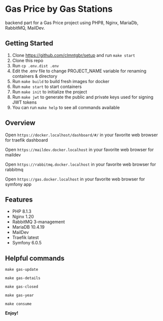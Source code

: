 # Gas Price by Gas Stations

backend part for a Gas Price project using PHP8, Nginx, MariaDb, RabbitMQ, MailDev.

## Getting Started

1. Clone https://github.com/clmntgbr/setup and run `make start`
2. Clone this repo
3. Run `cp .env.dist .env`
4. Edit the .env file to change PROJECT_NAME variable for renaming containers & directory
5. Run `make build` to build fresh images for docker
6. Run `make start` to start containers
7. Run `make init` to initialize the project
8. Run `make jwt` to generate the public and private keys used for signing JWT tokens
9. You can run `make help` to see all commands available

## Overview

Open `https://docker.localhost/dashboard/#/` in your favorite web browser for traefik dashboard

Open `https://maildev.docker.localhost` in your favorite web browser for maildev

Open `https://rabbitmq.docker.localhost` in your favorite web browser for rabbitmq

Open `https://gas.docker.localhost` in your favorite web browser for symfony app

## Features

* PHP 8.1.3
* Nginx 1.20
* RabbitMQ 3-management
* MariaDB 10.4.19
* MailDev
* Traefik latest
* Symfony 6.0.5

## Helpful commands

`make gas-update`

`make gas-details`

`make gas-closed`

`make gas-year`

`make consume`

**Enjoy!**
